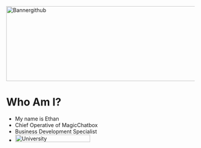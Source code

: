 <img width="1200" height="200" alt="Bannergithub" src="https://github.com/user-attachments/assets/89c6e0ed-daf2-46a9-8a30-3d7d9aa199ba" />

# Who Am I?
- My name is Ethan
- Chief Operative of MagicChatbox
- Business Development Specialist
-  <img width="200" height="20" alt="University" src="https://github.com/user-attachments/assets/b5a928cd-1714-4323-b514-1dcf6550b712" />


